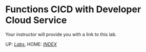 # Functions CICD with Developer Cloud Service

Your instructor will provide you with a link to this lab.

UP: [*Labs*](1-Labs.md), HOME: [*INDEX*](README.md)